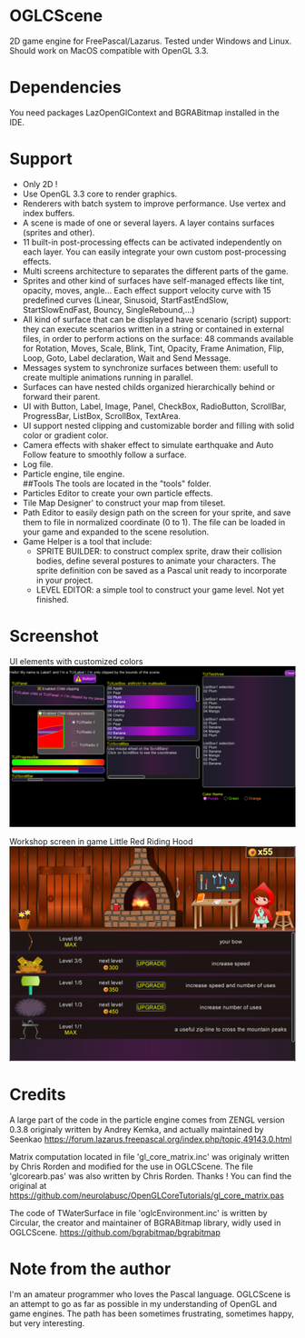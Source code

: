 # OGLCScene
2D game engine for FreePascal/Lazarus. Tested under Windows and Linux. Should work on MacOS compatible with OpenGL 3.3.  
# Dependencies
You need packages LazOpenGlContext and BGRABitmap installed in the IDE.  
# Support
- Only 2D !
- Use OpenGL 3.3 core to render graphics.
- Renderers with batch system to improve performance. Use vertex and index buffers.
- A scene is made of one or several layers. A layer contains surfaces (sprites and other).
- 11 built-in post-processing effects can be activated independently on each layer. You can easily integrate your own custom post-processing effects.
- Multi screens architecture to separates the different parts of the game.
- Sprites and other kind of surfaces have self-managed effects like tint, opacity, moves, angle... Each effect support velocity curve with 15 predefined curves (Linear, Sinusoid, StartFastEndSlow, StartSlowEndFast, Bouncy, SingleRebound,...)
- All kind of surface that can be displayed have scenario (script) support: they can execute scenarios written in a string or contained in external files, in order to perform actions on the surface: 48 commands available for Rotation, Moves, Scale, Blink, Tint, Opacity, Frame Animation, Flip, Loop, Goto, Label declaration, Wait and Send Message.
- Messages system to synchronize surfaces between them: usefull to create multiple animations running in parallel.
- Surfaces can have nested childs organized hierarchically behind or forward their parent.
- UI with Button, Label, Image, Panel, CheckBox, RadioButton, ScrollBar, ProgressBar, ListBox, ScrollBox, TextArea.
- UI support nested clipping and customizable border and filling with solid color or gradient color.
- Camera effects with shaker effect to simulate earthquake and Auto Follow feature to smoothly follow a surface.
- Log file.
- Particle engine, tile engine.  
##Tools
The tools are located in the "tools" folder.
- Particles Editor to create your own particle effects.
- Tile Map Designer' to construct your map from tileset.
- Path Editor to easily design path on the screen for your sprite, and save them to file in normalized coordinate (0 to 1). The file can be loaded in your game and expanded to the scene resolution.
- Game Helper is a tool that include:
  - SPRITE BUILDER: to construct complex sprite, draw their collision bodies, define several postures to animate your characters. The sprite definition con be saved as a Pascal unit ready to incorporate in your project.
  - LEVEL EDITOR: a simple tool to construct your game level. Not yet finished. 

  
# Screenshot
UI elements with customized colors
![UI elements with customized colors](https://github.com/Lulu04/OGLCScene/blob/a010429fb9950dc95ed595a0e2866dc50e32ed1b/screenshot/UIElements.png)
  
Workshop screen in game Little Red Riding Hood
![Workshop screen in game Little Red Riding Hood](https://github.com/Lulu04/OGLCScene/blob/a010429fb9950dc95ed595a0e2866dc50e32ed1b/screenshot/GameLittleRedRidingHood.png)
  
# Credits
A large part of the code in the particle engine comes from ZENGL version 0.3.8 originaly written by Andrey Kemka, and actually maintained by Seenkao https://forum.lazarus.freepascal.org/index.php/topic,49143.0.html

Matrix computation located in file 'gl_core_matrix.inc' was originaly written by Chris Rorden and modified for the use in OGLCScene. The file 'glcorearb.pas' was also written by Chris Rorden. Thanks !
You can find the original at https://github.com/neurolabusc/OpenGLCoreTutorials/gl_core_matrix.pas

The code of TWaterSurface in file 'oglcEnvironment.inc' is written by Circular, the creator and maintainer of BGRABitmap library, widly used in OGLCScene. https://github.com/bgrabitmap/bgrabitmap
# Note from the author
I'm an amateur programmer who loves the Pascal language. OGLCScene is an attempt to go as far as possible in my understanding of OpenGL and game engines. The path has been sometimes frustrating, sometimes happy, but very interesting.